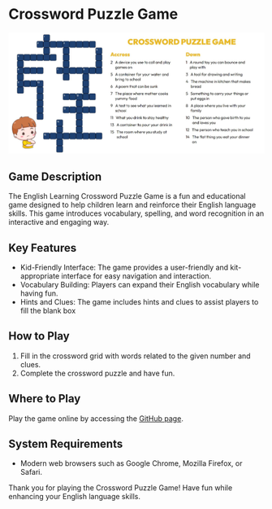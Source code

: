 # Crossword Puzzle Game

![Game Screenshot](./assets/puzzle.JPG)

## Game Description

The English Learning Crossword Puzzle Game is a fun and educational game designed to help children learn and reinforce their English language skills. This game introduces vocabulary, spelling, and word recognition in an interactive and engaging way.

## Key Features

- Kid-Friendly Interface: The game provides a user-friendly and kit-appropriate interface for easy navigation and interaction.
- Vocabulary Building: Players can expand their English vocabulary while having fun.
- Hints and Clues: The game includes hints and clues to assist players to fill the blank box

## How to Play

1. Fill in the crossword grid with words related to the given number and clues.
2. Complete the crossword puzzle and have fun.

## Where to Play

Play the game online by accessing the [GitHub page](https://github.com/username/repo).

## System Requirements

- Modern web browsers such as Google Chrome, Mozilla Firefox, or Safari.

Thank you for playing the Crossword Puzzle Game! Have fun while enhancing your English language skills.